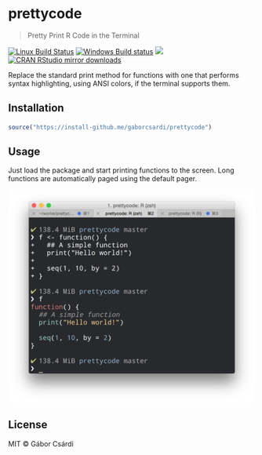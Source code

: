 
# prettycode

> Pretty Print R Code in the Terminal

[![Linux Build Status](https://travis-ci.org/gaborcsardi/prettycode.svg?branch=master)](https://travis-ci.org/gaborcsardi/prettycode)
[![Windows Build status](https://ci.appveyor.com/api/projects/status/github/gaborcsardi/prettycode?svg=true)](https://ci.appveyor.com/project/gaborcsardi/prettycode)
[![](http://www.r-pkg.org/badges/version/prettycode)](http://www.r-pkg.org/pkg/prettycode)
[![CRAN RStudio mirror downloads](http://cranlogs.r-pkg.org/badges/prettycode)](http://www.r-pkg.org/pkg/prettycode)

Replace the standard print method for functions with one that performs
syntax highlighting, using ANSI colors, if the terminal supports them.

## Installation

```r
source("https://install-github.me/gaborcsardi/prettycode")
```

## Usage

Just load the package and start printing functions to the screen.
Long functions are automatically paged using the default pager.

![](/inst/screenshot.png)

## License

MIT © Gábor Csárdi
